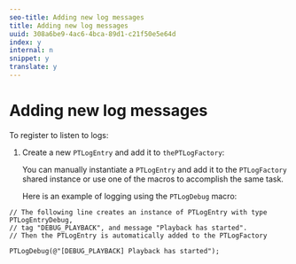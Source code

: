 ```yaml
---
seo-title: Adding new log messages
title: Adding new log messages
uuid: 308a6be9-4ac6-4bca-89d1-c21f50e5e64d
index: y
internal: n
snippet: y
translate: y
---
```


# Adding new log messages

To register to listen to logs:
1. Create a new `PTLogEntry` and add it to `thePTLogFactory`:

   You can manually instantiate a `PTLogEntry` and add it to the `PTLogFactory` shared instance or use one of the macros to accomplish the same task. 


   Here is an example of logging using the `PTLogDebug` macro:

```
// The following line creates an instance of PTLogEntry with type PTLogEntryDebug, 
// tag "DEBUG_PLAYBACK", and message "Playback has started". 
// Then the PTLogEntry is automatically added to the PTLogFactory  
 
PTLogDebug(@"[DEBUG_PLAYBACK] Playback has started");
```
